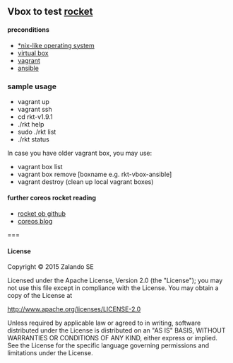 Vbox to test [rocket](https://github.com/coreos/rocket)
-------------------

#### preconditions

- [*nix-like operating system](https://en.wikipedia.org/wiki/Unix-like)
- [virtual box](https://www.virtualbox.org/)
- [vagrant](https://www.vagrantup.com/)
- [ansible](http://www.ansible.com/home)

### sample usage

- vagrant up
- vagrant ssh
-  cd rkt-v1.9.1
-  ./rkt help
-  sudo ./rkt list
- ./rkt status

In case you have older vagrant box, you may use:

- vagrant box list
- vagrant box remove [boxname e.g. rkt-vbox-ansible]
- vagrant destroy (clean up local vagrant boxes)


#### further coreos rocket reading

- [rocket ob github](https://github.com/coreos/rocket/blob/master/README.md)
- [coreos blog](https://coreos.com/blog/)

===
#### License


Copyright © 2015 Zalando SE

Licensed under the Apache License, Version 2.0 (the "License");
you may not use this file except in compliance with the License.
You may obtain a copy of the License at

http://www.apache.org/licenses/LICENSE-2.0

Unless required by applicable law or agreed to in writing, software
distributed under the License is distributed on an "AS IS" BASIS,
WITHOUT WARRANTIES OR CONDITIONS OF ANY KIND, either express or implied.
See the License for the specific language governing permissions and
limitations under the License.
